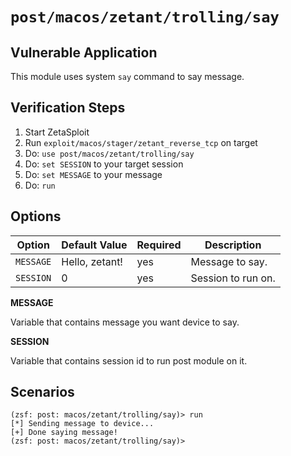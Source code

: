 # `post/macos/zetant/trolling/say`

## Vulnerable Application

This module uses system `say` command to say message.

## Verification Steps

1. Start ZetaSploit
2. Run `exploit/macos/stager/zetant_reverse_tcp` on target
3. Do: `use post/macos/zetant/trolling/say`
4. Do: `set SESSION` to your target session
5. Do: `set MESSAGE` to your message
6. Do: `run`

## Options

| Option    | Default Value  | Required | Description        |
|-----------|----------------|----------|--------------------|
| `MESSAGE` | Hello, zetant! | yes      | Message to say.    |
| `SESSION` | 0              | yes      | Session to run on. |

**MESSAGE**

Variable that contains message you want device to say.

**SESSION**

Variable that contains session id to run post module on it.

## Scenarios

```
(zsf: post: macos/zetant/trolling/say)> run
[*] Sending message to device...
[+] Done saying message!
(zsf: post: macos/zetant/trolling/say)>
```
